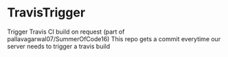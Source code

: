 # TravisTrigger
Trigger Travis CI build on request (part of pallavagarwal07/SummerOfCode16)
This repo gets a commit everytime our server needs to trigger a travis build
